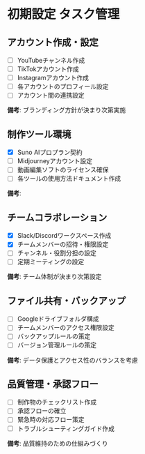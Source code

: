 # 初期設定 タスク管理

## アカウント作成・設定
- [ ] YouTubeチャンネル作成
- [ ] TikTokアカウント作成
- [ ] Instagramアカウント作成
- [ ] 各アカウントのプロフィール設定
- [ ] アカウント間の連携設定

**備考**: ブランディング方針が決まり次第実施

## 制作ツール環境
- [x] Suno AIプロプラン契約
- [ ] Midjourneyアカウント設定
- [ ] 動画編集ソフトのライセンス確保
- [ ] 各ツールの使用方法ドキュメント作成

**備考**: 

## チームコラボレーション
- [x] Slack/Discordワークスペース作成
- [x] チームメンバーの招待・権限設定
- [ ] チャンネル・役割分担の設定
- [ ] 定期ミーティングの設定

**備考**: チーム体制が決まり次第設定

## ファイル共有・バックアップ
- [ ] Googleドライブフォルダ構成
- [ ] チームメンバーのアクセス権限設定
- [ ] バックアップルールの策定
- [ ] バージョン管理ルールの策定

**備考**: データ保護とアクセス性のバランスを考慮

## 品質管理・承認フロー
- [ ] 制作物のチェックリスト作成
- [ ] 承認フローの確立
- [ ] 緊急時の対応フロー策定
- [ ] トラブルシューティングガイド作成

**備考**: 品質維持のための仕組みづくり
